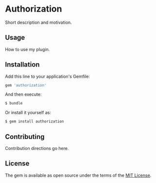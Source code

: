 # Authorization
Short description and motivation.

## Usage
How to use my plugin.

## Installation
Add this line to your application's Gemfile:

```ruby
gem 'authorization'
```

And then execute:
```bash
$ bundle
```

Or install it yourself as:
```bash
$ gem install authorization
```

## Contributing
Contribution directions go here.

## License
The gem is available as open source under the terms of the [MIT License](https://opensource.org/licenses/MIT).
